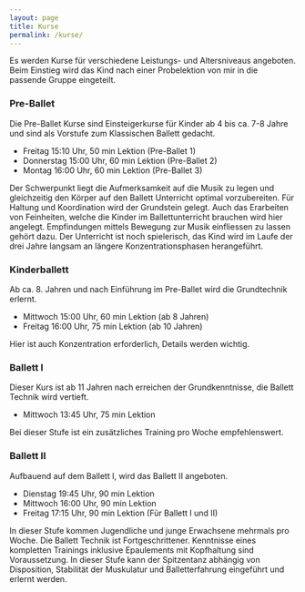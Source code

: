 ```yaml
---
layout: page
title: Kurse
permalink: /kurse/
---
```


Es werden Kurse für verschiedene Leistungs- und Altersniveaus angeboten. Beim Einstieg wird das Kind nach einer Probelektion von mir in die passende Gruppe eingeteilt.

### Pre-Ballet

Die Pre-Ballet Kurse sind Einsteigerkurse für Kinder ab 4 bis ca. 7-8 Jahre und sind als Vorstufe zum Klassischen Ballett gedacht.

* Freitag 15:10 Uhr, 50 min Lektion (Pre-Ballet 1)
* Donnerstag 15:00 Uhr, 60 min Lektion (Pre-Ballet 2)
* Montag 16:00 Uhr, 60 min Lektion (Pre-Ballet 3)

Der Schwerpunkt liegt die Aufmerksamkeit auf die Musik zu legen und gleichzeitig den Körper auf den Ballett Unterricht optimal vorzubereiten. Für Haltung und Koordination wird der Grundstein gelegt. Auch das Erarbeiten von Feinheiten, welche die Kinder im Ballettunterricht brauchen wird hier angelegt. Empfindungen mittels Bewegung zur Musik einfliessen zu lassen gehört dazu.
Der Unterricht ist noch spielerisch, das Kind wird im Laufe der drei Jahre langsam an längere Konzentrationsphasen herangeführt.

### Kinderballett

Ab ca. 8. Jahren und nach Einführung im Pre-Ballet wird die Grundtechnik erlernt.

* Mittwoch 15:00 Uhr, 60 min Lektion (ab 8 Jahren)
* Freitag 16:00 Uhr, 75 min Lektion (ab 10 Jahren)

Hier ist auch Konzentration erforderlich, Details werden wichtig.

### Ballett I

Dieser Kurs ist ab 11 Jahren nach erreichen der Grundkenntnisse, die Ballett Technik wird vertieft.

* Mittwoch 13:45 Uhr, 75 min Lektion

Bei dieser Stufe ist ein zusätzliches Training pro Woche empfehlenswert.

### Ballett II

Aufbauend auf dem Ballett I, wird das Ballett II angeboten.

* Dienstag 19:45 Uhr, 90 min Lektion
* Mittwoch 16:00 Uhr, 90 min Lektion
* Freitag 17:15 Uhr, 90 min Lektion (Für Ballett I und II)

In dieser Stufe kommen Jugendliche und junge Erwachsene mehrmals pro Woche.
Die Ballett Technik ist Fortgeschrittener. Kenntnisse eines kompletten Trainings inklusive Epaulements mit Kopfhaltung sind Voraussetzung.
In dieser Stufe kann der Spitzentanz abhängig von Disposition, Stabilität der Muskulatur und Balletterfahrung eingeführt und erlernt werden.
